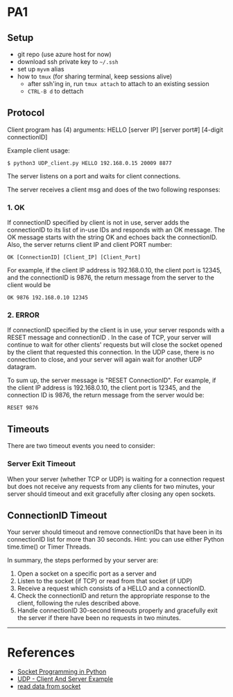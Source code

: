 # PA1

## Setup
* git repo (use azure host for now)
* download ssh private key to `~/.ssh`
* set up `myvm` alias 
* how to `tmux` (for sharing terminal, keep sessions alive)
  * after ssh'ing in, run `tmux attach` to attach to an existing session
  * `CTRL-B d` to dettach

## Protocol
Client program has (4) arguments: HELLO [server IP] [server port#] 
[4-digit connectionID]

Example client usage:
```
$ python3 UDP_client.py HELLO 192.168.0.15 20009 8877
```
The server listens on a port and waits for client connections.

The server receives a client msg and does of the two following responses:

### 1. OK

If connectionID specified by client is not in use, server adds the 
connectionID to its list of in-use IDs and responds with an OK message. 
The OK message starts with the string OK and echoes back the 
connectionID. Also, the server returns client IP and client PORT 
number:
```
OK [ConnectionID] [Client_IP] [Client_Port]
```

For example, if the client IP address is 192.168.0.10, the client port
is 12345, and the connectionID is 9876, the return message from the server
to the client would be 
```
OK 9876 192.168.0.10 12345
```

### 2. ERROR

If connectionID specified by the client is in use, your server responds 
with a RESET message and connectionID . In the case of TCP, your server 
will continue to wait for other clients' requests but will close the 
socket opened by the client that requested this connection. In the UDP 
case, there is no connection to close, and your server will again wait 
for another UDP datagram.

To sum up, the server message is "RESET ConnectionID". For example, if 
the client IP address is 192.168.0.10, the client port is 12345, and the 
connection ID is 9876, the return message from the server would be:
```
RESET 9876
```

## Timeouts
There are two timeout events you need to consider:

### Server Exit Timeout
When your server (whether TCP or UDP) is waiting for a connection request 
but does not receive any requests from any clients for two minutes, your 
server should timeout and exit gracefully after closing any open sockets. 

## ConnectionID Timeout
Your server should timeout and remove connectionIDs that have been in its 
connectionID list for more than 30 seconds. Hint: you can use either 
Python time.time() or Timer Threads. 

 In summary, the steps performed by your server are:

1. Open a socket on a specific port as a server and
2. Listen to the socket (if TCP) or read from that socket (if UDP)
3. Receive a request which consists of a HELLO and a connectionID.
4. Check the connectionID and return the appropriate response to the 
   client, following the rules described above.
5. Handle connectionID 30-second timeouts properly and gracefully exit the
   server if there have been no requests in two minutes.

***

# References
* [Socket Programming in Python](https://realpython.com/python-sockets/)
* [UDP - Client And Server Example](https://pythontic.com/modules/socket/udp-client-server-example)
* [read data from socket](https://stackoverflow.com/questions/43414057/reading-data-from-a-python-socket-received-from-multiple-clients)

